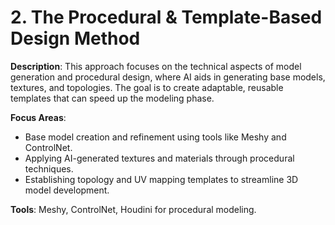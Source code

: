 # 2. The Procedural & Template-Based Design Method

**Description**: This approach focuses on the technical aspects of model generation and procedural design, where AI aids in generating base models, textures, and topologies. The goal is to create adaptable, reusable templates that can speed up the modeling phase.

**Focus Areas**:
- Base model creation and refinement using tools like Meshy and ControlNet.
- Applying AI-generated textures and materials through procedural techniques.
- Establishing topology and UV mapping templates to streamline 3D model development.

**Tools**: Meshy, ControlNet, Houdini for procedural modeling.
